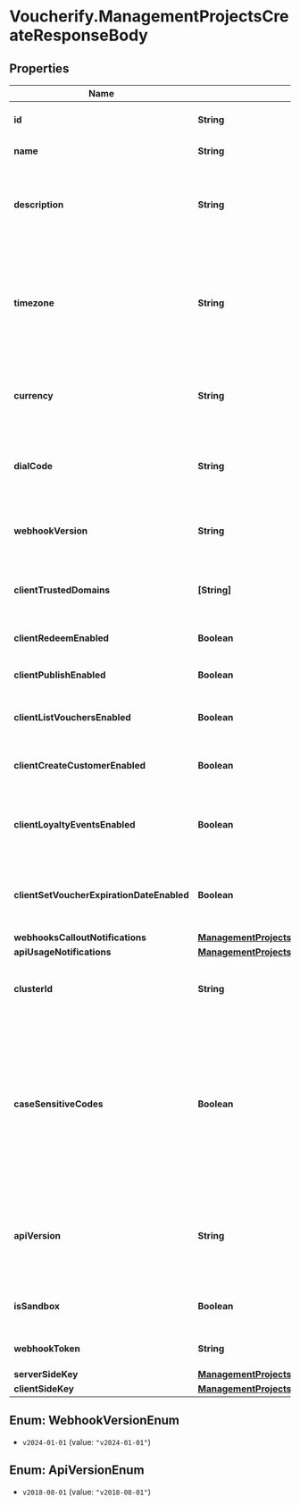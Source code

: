# Voucherify.ManagementProjectsCreateResponseBody

## Properties

Name | Type | Description | Notes
------------ | ------------- | ------------- | -------------
**id** | **String** | Unique identifier of the project. | [optional] 
**name** | **String** | The name of the project. | [optional] 
**description** | **String** | A user-defined description of the project, e.g. its purpose, scope, region. | [optional] 
**timezone** | **String** | The time zone in which the project is established. It can be in the GMT format or in accordance with IANA time zone database. | [optional] 
**currency** | **String** | The currency used in the project. It is equal to a 3-letter ISO 4217 code. | [optional] 
**dialCode** | **String** | The country dial code for the project. It is equal to an ITU country code. | [optional] 
**webhookVersion** | **String** | The webhook version used in the project. | [optional] [default to &#39;v2024-01-01&#39;]
**clientTrustedDomains** | **[String]** | An array of URL addresses that allow client requests. | [optional] 
**clientRedeemEnabled** | **Boolean** | Enables client-side redemption. | [optional] 
**clientPublishEnabled** | **Boolean** | Enables client-side publication. | [optional] 
**clientListVouchersEnabled** | **Boolean** | Enables client-side listing of vouchers. | [optional] 
**clientCreateCustomerEnabled** | **Boolean** | Enables client-side creation of customers. | [optional] 
**clientLoyaltyEventsEnabled** | **Boolean** | Enables client-side events for loyalty and referral programs. | [optional] 
**clientSetVoucherExpirationDateEnabled** | **Boolean** | Enables client-side setting of voucher expiration date. | [optional] 
**webhooksCalloutNotifications** | [**ManagementProjectsCreateResponseBodyWebhooksCalloutNotifications**](ManagementProjectsCreateResponseBodyWebhooksCalloutNotifications.md) |  | [optional] 
**apiUsageNotifications** | [**ManagementProjectsCreateResponseBodyApiUsageNotifications**](ManagementProjectsCreateResponseBodyApiUsageNotifications.md) |  | [optional] 
**clusterId** | **String** | The identifier of the cluster where the project will be created. | [optional] 
**caseSensitiveCodes** | **Boolean** | Determines if the vouchers in the project will be: - case sensitive - if &#x60;true&#x60;, &#x60;C0dE-cfV&#x60; is **not** equal to &#x60;c0de-cfv&#x60;), - case insensitive - if &#x60;false&#x60;, &#x60;C0dE-cfV&#x60; is equal to &#x60;c0de-cfv&#x60;. | [optional] 
**apiVersion** | **String** | The API version used in the project. Currently, the default and only value is &#x60;v2018-08-01&#x60;. | [optional] [default to &#39;v2018-08-01&#39;]
**isSandbox** | **Boolean** | Determines if the project is a sandbox project. | [optional] 
**webhookToken** | **String** | Webhook token used for authentication. | [optional] 
**serverSideKey** | [**ManagementProjectsCreateResponseBodyServerSideKey**](ManagementProjectsCreateResponseBodyServerSideKey.md) |  | [optional] 
**clientSideKey** | [**ManagementProjectsCreateResponseBodyClientSideKey**](ManagementProjectsCreateResponseBodyClientSideKey.md) |  | [optional] 



## Enum: WebhookVersionEnum


* `v2024-01-01` (value: `"v2024-01-01"`)





## Enum: ApiVersionEnum


* `v2018-08-01` (value: `"v2018-08-01"`)




